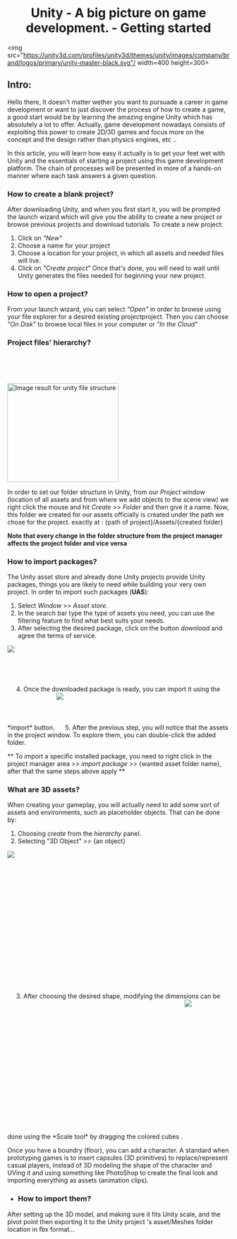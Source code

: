 
# <center>Unity - A big picture on game development. - Getting started</center>

<img src="https://unity3d.com/profiles/unity3d/themes/unity/images/company/brand/logos/primary/unity-master-black.svg"/ width=400 height=300>

## Intro:

Hello there,
It doesn't matter wether you want to pursuade a career in game development or want to just discover the process of how to create a game, a good start would be by learning the amazing engine Unity which has absolutely a lot to offer. Actually, game development nowadays consists of exploiting this power to create 2D/3D games and focus more on the concept and the design rather than physics engines, etc ..

In this article, you will learn how easy it actually is to get your feet wet with Unity and the essentials of starting a project using this game development platform. The chain of processes will be presented in more of a hands-on manner where each task answers a given question.

### How to create a blank project?

After downloading Unity, and when you first start it, you will be prompted the launch wizard which will give you the ability to create a new project or browse previous projects and download tutorials.
To create a new project:
1. Click on *"New"*
2. Choose a name for your project
3. Choose a location for your project, in which all assets and needed files will live.
4. Click on *"Create project"*
Once that's done, you will need to wait until Unity generates the files needed for beginning your new project.

### How to open a project?

From your launch wizard, you can select *"Open"* in order to browse using your file explorer for a desired existing projectproject. Then you can choose *"On Disk"* to browse local files in your computer or *"In the Cloud"*

### Project files' hierarchy?

<img class="irc_mi" src="https://unity3d.com/sites/default/files/styles/original/public/learn/VZfolderstructure0img1.png?itok=VfFkx2IQ" alt="Image result for unity file structure" onload="typeof google==='object'&amp;&amp;google.aft&amp;&amp;google.aft(this)" width="252" height="224" style="margin-top: 65px;">

In order to set our folder structure in Unity, from our _Project_ window (location of all assets and from where we add objects to the scene view) we right click the mouse and hit *Create* >> *Folder* and then give it a name. Now, this folder we created for our assets officially is created under the path we chose for the project. exactly at :
{path of project}/Assets/{created folder}

**Note that every change in the folder structure from the project manager affects the project folder and vice versa**

### How to import packages?

The Unity asset store and already done Unity projects provide Unity packages, things you are likely to need while building your very own project. 
In order to import such packages (**UAS**):
1. Select *Window* >> *Asset store*.
2. In the search bar type the type of assets you need, you can use the filtering feature to find what best suits your needs.
3. After selecting the desired package, click on the button *download* and agree the terms of service.
<img src="//i.imgur.com/SysTU6F.png" style="max-width: 100%; min-height: 104px;">
4. Once the downloaded package is ready, you can import it using the *import* button.
<img src="//i.imgur.com/OwHisWr.png" style="max-width: 100%; min-height: 84px;">
5. After the previous step, you will notice that the assets in the project window. To explore them, you can double-click the added folder.

** To import a specific installed package, you need to right click in the project manager area >> *import package* >> {wanted asset folder name}, after that the same steps above apply **

### What are 3D assets?

When creating your gameplay, you will actually need to add some sort of assets and environments, such as placeholder objects. That can be done by:
1. Choosing *create* from the *hierarchy* panel.
2. Selecting "3D Object" >> {an object}
<img src="//i.imgur.com/7nEtCNA.png" style="max-width: 100%; min-height: 334px;">
3. After choosing the desired shape, modifying the dimensions can be done using the *Scale tool* by dragging the colored cubes .
<img src="//i.imgur.com/ANJf9WN.png" class="post-image-placeholder" style="max-width: 100%; min-height: 315px;">

Once you have a boundry (floor), you can add a character. A standard when prototyping games is to insert capsules (3D primitives) to replace/represent casual players, instead of 3D modeling the shape of the character and UVing it and using something like PhotoShop to create the final look and importing everything as assets (animation clips).

* ###  How to import them?

After setting up the 3D model, and making sure it fits Unity scale, and the pivot point then exporting it to the Unity project 's asset/Meshes folder location in fbx format... 
